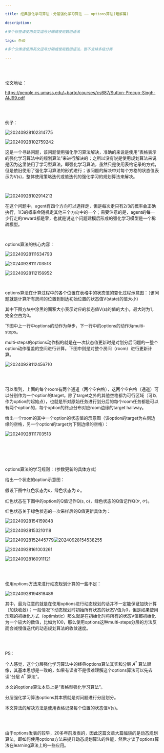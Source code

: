```yaml
---

title: 经典强化学习算法：分层强化学习算法 —— options算法(理解篇)

description: 

#多个标签请使用英文逗号分隔或使用数组语法

tags: 杂谈

#多个分类请使用英文逗号分隔或使用数组语法，暂不支持多级分类

---
```



<br/>
<br/>

论文地址：

https://people.cs.umass.edu/~barto/courses/cs687/Sutton-Precup-Singh-AIJ99.pdf

<br/>
<br/>

例子：

![20240928102314775](./2024_9_28_1_经典算法：分层强化学习—options算法2.assets/20240928102314775.png)



![20240928102759242](./2024_9_28_1_经典算法：分层强化学习—options算法2.assets/20240928102759242.png)

这是一个寻路问题，该问题使用强化学习算法解决，准确的来说是使用“表格表示的强化学习算法中的规划算法”来进行解决的；之所以没有说是使用规划算法来说是因为这里使用了学习型算法，即强化学习算法，虽然只是使用表格记录的方式，但是依旧使用了强化学习算法的形式进行；该问题的解决中对每个方格的状态值表示为V(s)，整体使用策略迭代或值迭代的强化学习的规划算法来解决。

<br/>

![20240928102914213](./2024_9_28_1_经典算法：分层强化学习—options算法2.assets/20240928102914213.png)



在这个问题中，agent有四个方向可以选择走，但是每次走只有2/3的概率会正确执行，1/3的概率会随机走其他三个方向中的一个；需要注意的是，agent的每一步行走的reward都是零，也就是说这个问题建模后形成的强化学习模型是一个稀疏模型。

<br/>

options算法的核心内容：

![20240928111634793](./2024_9_28_1_经典算法：分层强化学习—options算法2.assets/20240928111634793.png)

![20240928111703513](./2024_9_28_1_经典算法：分层强化学习—options算法2.assets/20240928111703513.png)

![20240928112156952](./2024_9_28_1_经典算法：分层强化学习—options算法2.assets/20240928112156952.png)

<br/>



options算法在计算过程中的各个位置在表格中的状态值的变化过程示意图：（该问题就是计算所有房间的位置到到达初始位置的状态值V(state)的值大小）

其中下图方块中涂黑的面积大小表示对应的状态值V(s)的值的大小，最大时为1，完全空白为0。

下图中上一行中options的动作为单步，下一行中的options的动作为multi-steps。

multi-steps的options动作指的就是在一次状态值更新时是对划分后问题的一整个option动作覆盖的空间进行计算，下图中则是对整个房间（room）进行更新计算。

![20240928112456710](./2024_9_28_1_经典算法：分层强化学习—options算法2.assets/20240928112456710.png)

<br/>

<br/>



可以看到，上面的每个room有两个通道（两个空白格），这两个空白格（通道）可以分别作为一个option的target，除了target之外的其他空格都为可行区域（可以作为option的起始点），也就是所对原始任务进行划分后的每个room任务都是可以有两个option的，每个option的终点分布对应room边缘的target hallway。

给出一个room的其中一个option的状态值的示意图（该option的target为右侧边缘的空格，另一个option的target为下侧边缘的空格）：

![20240928111703513](./2024_9_28_1_经典算法：分层强化学习—options算法2.assets/20240928111703513.png)

<br/>

<br/>

<br/>

<br/>

options算法的学习规则：（参数更新的具体方式）



给出一个状态的option示意图：

假设下图中红色状态为s，绿色状态为  $s^,$。

红色状态在下图中的option的Q值记作Q(s, o)，绿色状态的Q值记作Q($s^,$, $o^,$)。

红色状态关于绿色状态的一次采样后的Q值更新具体为：

![20240928154159848](./2024_9_28_1_经典算法：分层强化学习—options算法2.assets/20240928154159848.png)



![20240928153210118](./2024_9_28_1_经典算法：分层强化学习—options算法2.assets/20240928153210118.png)



![20240928152445779](./2024_9_28_1_经典算法：分层强化学习—options算法2.assets/20240928152445779.png)![20240928154538255](./2024_9_28_1_经典算法：分层强化学习—options算法2.assets/20240928154538255.png)

![20240928161003261](./2024_9_28_1_经典算法：分层强化学习—options算法2.assets/20240928161003261.png)

![20240928160911121](./2024_9_28_1_经典算法：分层强化学习—options算法2.assets/20240928160911121.png)





<br/>
<br/>



使用options方法来进行动态规划计算的一些不足：



![20240928194818489](./2024_9_28_1_经典算法：分层强化学习—options算法2.assets/20240928194818489.png)

其中，最为注意的就是在使用options进行动态规划的话并不一定能保证加快计算（加快收敛）；一般情况下动态规划时初始所有状态的状态V值为0，但是如果使用乐观的初始化方式（optimistic）那么就是在初始化时将所有的状态V值都初始化为一个较大的数值，比如为100，那么使用options这种multi-steps分层的方法反而会减慢值迭代的动态规划算法的收敛速度。



<br/><br/>



PS：

个人感觉，这个分层强化学习算法中的经典options算法其实和分层 $A^*$ 算法很像，其基本思想是一致的，如果有读者不是很难理解这个options算法可以先去读“分层  $A^*$ 算法”。

本文的options算法本质上是“表格型强化学习算法”。

分层强化学习算法options其本质就是对问题进行分层划分。

本文算法的解决方法是使用表格记录每个位置的状态值V(s)。

<br/>
<br/>

由于options发表的较早，20多年前发表的，因此这篇文章大篇幅谈的是动态规划算法，即如何使用options方法来提升动态规划算法的性能，然后才谈了options算法在learning算法上的一些应用。

<br/>
<br/>

<br/>